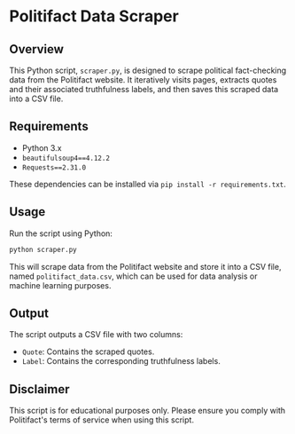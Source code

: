 # Politifact Data Scraper

## Overview
This Python script, `scraper.py`, is designed to scrape political fact-checking data from the Politifact website. It iteratively visits pages, extracts quotes and their associated truthfulness labels, and then saves this scraped data into a CSV file.

## Requirements
- Python 3.x
- `beautifulsoup4==4.12.2`
- `Requests==2.31.0`

These dependencies can be installed via `pip install -r requirements.txt`.

## Usage
Run the script using Python:
```bash
python scraper.py
```
This will scrape data from the Politifact website and store it into a CSV file, named `politifact_data.csv`, which can be used for data analysis or machine learning purposes.

## Output
The script outputs a CSV file with two columns:
- `Quote`: Contains the scraped quotes.
- `Label`: Contains the corresponding truthfulness labels.

## Disclaimer
This script is for educational purposes only. Please ensure you comply with Politifact's terms of service when using this script.